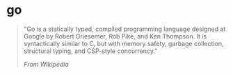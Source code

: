 # go

> "Go is a statically typed, compiled programming language designed at Google by Robert Griesemer, Rob Pike, and Ken Thompson. It is syntactically similar to C, but with memory safety, garbage collection, structural typing, and CSP-style concurrency."
>
> *From Wikipedia*


